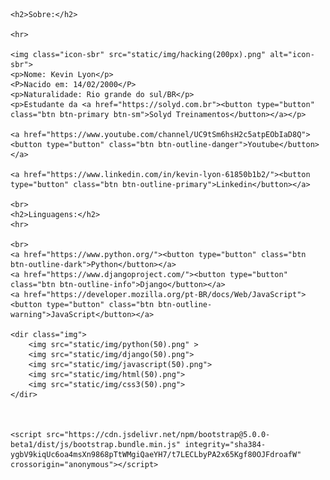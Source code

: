<!DOCTYPE html>
<html lang="en">
<head>
    <meta charset="UTF-8">
    <meta name="viewport" content="width=device-width, initial-scale=1.0">
    <link rel="stylesheet" href="static/files/style.css">
    <link href="https://cdn.jsdelivr.net/npm/bootstrap@5.0.0-beta1/dist/css/bootstrap.min.css" rel="stylesheet" integrity="sha384-giJF6kkoqNQ00vy+HMDP7azOuL0xtbfIcaT9wjKHr8RbDVddVHyTfAAsrekwKmP1" crossorigin="anonymous">
    <title>#</title>
</head>
<body>
    
    <h2>Sobre:</h2>

    <hr>

    <img class="icon-sbr" src="static/img/hacking(200px).png" alt="icon-sbr">
    <p>Nome: Kevin Lyon</p>
    <P>Nacido em: 14/02/2000</P>
    <p>Naturalidade: Rio grande do sul/BR</p>
    <p>Estudante da <a href="https://solyd.com.br"><button type="button" class="btn btn-primary btn-sm">Solyd Treinamentos</button></a></p>

    <a href="https://www.youtube.com/channel/UC9tSm6hsH2c5atpEObIaD8Q"><button type="button" class="btn btn-outline-danger">Youtube</button></a>

    <a href="https://www.linkedin.com/in/kevin-lyon-61850b1b2/"><button type="button" class="btn btn-outline-primary">Linkedin</button></a>

    <br>
    <h2>Linguagens:</h2>
    <hr>

    <br>
    <a href="https://www.python.org/"><button type="button" class="btn btn-outline-dark">Python</button></a>
    <a href="https://www.djangoproject.com/"><button type="button" class="btn btn-outline-info">Django</button></a>
    <a href="https://developer.mozilla.org/pt-BR/docs/Web/JavaScript"><button type="button" class="btn btn-outline-warning">JavaScript</button></a>

    <dir class="img">
        <img src="static/img/python(50).png" >
        <img src="static/img/django(50).png">
        <img src="static/img/javascript(50).png">
        <img src="static/img/html(50).png">
        <img src="static/img/css3(50).png">    
    </dir>



    <script src="https://cdn.jsdelivr.net/npm/bootstrap@5.0.0-beta1/dist/js/bootstrap.bundle.min.js" integrity="sha384-ygbV9kiqUc6oa4msXn9868pTtWMgiQaeYH7/t7LECLbyPA2x65Kgf80OJFdroafW" crossorigin="anonymous"></script>
</body>
</html>